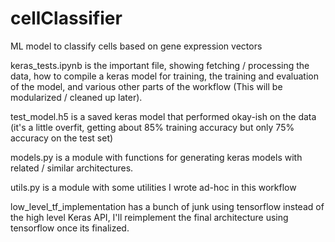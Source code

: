 # cellClassifier
ML model to classify cells based on gene expression vectors 

keras_tests.ipynb is the important file, showing fetching / processing the data, how to compile a keras model for training, the training and evaluation of the model, and various other parts of the workflow (This will be modularized / cleaned up later).

test_model.h5 is a saved keras model that performed okay-ish on the data (it's a little overfit, getting about 85% training accuracy but only 75% accuracy on the test set)

models.py is a module with functions for generating keras models with related / similar architectures.

utils.py is a module with some utilities I wrote ad-hoc in this workflow

low_level_tf_implementation has a bunch of junk using tensorflow instead of the high level Keras API, I'll reimplement the final architecture using tensorflow once its finalized.
